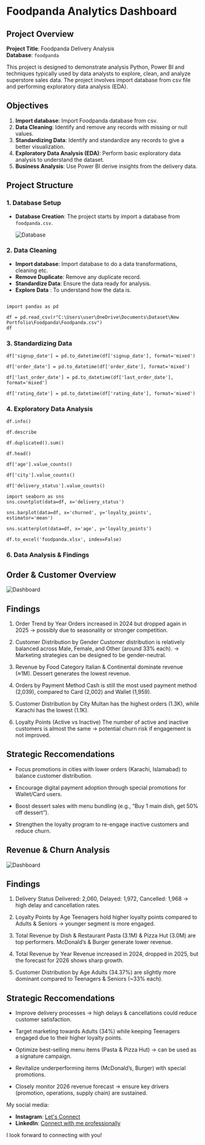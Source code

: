# Foodpanda Analytics Dashboard

## Project Overview

**Project Title**: Foodpanda Delivery Analysis  
**Database**: `foodpanda`

This project is designed to demonstrate analysis Python, Power BI and techniques typically used by data analysts to explore, clean, and analyze superstore sales data. The project involves import database from csv file and performing exploratory data analysis (EDA).

## Objectives

1. **Import database**: Import Foodpanda database from csv.
2. **Data Cleaning**: Identify and remove any records with missing or null values.
3. **Standardizing Data**: Identify and standardize any records to give a better visualization.
4. **Exploratory Data Analysis (EDA)**: Perform basic exploratory data analysis to understand the dataset.
5. **Business Analysis**: Use Power BI derive insights from the delivery data.

## Project Structure

### 1. Database Setup

- **Database Creation**: The project starts by import a database from `foodpanda.csv`.

  ![Database](Images/Dataset.png)


### 2. Data Cleaning

- **Import database**: Import database to do a data transformations, cleaning etc.
- **Remove Duplicate**: Remove any duplicate record.
- **Standardize Data**: Ensure the data ready for analysis.
- **Explore Data** : To understand how the data is. 
 

```jupyterlab

import pandas as pd

df = pd.read_csv(r"C:\Users\user\OneDrive\Documents\Dataset\New Portfolio\Foodpanda\Foodpanda.csv")
df
```

### 3. Standardizing Data

```jupyter lab
df['signup_date'] = pd.to_datetime(df['signup_date'], format='mixed')

df['order_date'] = pd.to_datetime(df['order_date'], format='mixed')

df['last_order_date'] = pd.to_datetime(df['last_order_date'], format='mixed')

df['rating_date'] = pd.to_datetime(df['rating_date'], format='mixed')
```

### 4. Exploratory Data Analysis
```jupyter lab
df.info()

df.describe

df.duplicated().sum()

df.head()

df['age'].value_counts()

df['city'].value_counts()

df['delivery_status'].value_counts()

import seaborn as sns
sns.countplot(data=df, x='delivery_status')

sns.barplot(data=df, x='churned', y='loyalty_points', estimator='mean')

sns.scatterplot(data=df, x='age', y='loyalty_points')

df.to_excel('foodpanda.xlsx', index=False)
```

### 6. Data Analysis & Findings

## Order & Customer Overview

  ![Dashboard](Images/Dashboard1.png)

## Findings

1. Order Trend by Year
Orders increased in 2024 but dropped again in 2025 → possibly due to seasonality or stronger competition.

2. Customer Distribution by Gender
Customer distribution is relatively balanced across Male, Female, and Other (around 33% each). → Marketing strategies can be designed to be gender-neutral.

3. Revenue by Food Category
Italian & Continental dominate revenue (≈1M). Dessert generates the lowest revenue.

4. Orders by Payment Method
Cash is still the most used payment method (2,039), compared to Card (2,002) and Wallet (1,959).

5. Customer Distribution by City
Multan has the highest orders (1.3K), while Karachi has the lowest (1.1K).

6. Loyalty Points (Active vs Inactive)
The number of active and inactive customers is almost the same → potential churn risk if engagement is not improved.

## Strategic Reccomendations
- Focus promotions in cities with lower orders (Karachi, Islamabad) to balance customer distribution.
  
- Encourage digital payment adoption through special promotions for Wallet/Card users.
  
- Boost dessert sales with menu bundling (e.g., “Buy 1 main dish, get 50% off dessert”).
  
- Strengthen the loyalty program to re-engage inactive customers and reduce churn.


## Revenue & Churn Analysis

![Dashboard](Images/Dashboard2.png)

## Findings

1. Delivery Status
Delivered: 2,060, Delayed: 1,972, Cancelled: 1,968 → high delay and cancellation rates.

2. Loyalty Points by Age
Teenagers hold higher loyalty points compared to Adults & Seniors → younger segment is more engaged.

3. Total Revenue by Dish & Restaurant
Pasta (3.1M) & Pizza Hut (3.0M) are top performers. McDonald’s & Burger generate lower revenue.

4. Total Revenue by Year
Revenue increased in 2024, dropped in 2025, but the forecast for 2026 shows sharp growth.

5. Customer Distribution by Age
Adults (34.37%) are slightly more dominant compared to Teenagers & Seniors (~33% each).

## Strategic Reccomendations

- Improve delivery processes → high delays & cancellations could reduce customer satisfaction.
  
- Target marketing towards Adults (34%) while keeping Teenagers engaged due to their higher loyalty points.

- Optimize best-selling menu items (Pasta & Pizza Hut) → can be used as a signature campaign.
  
- Revitalize underperforming items (McDonald’s, Burger) with special promotions.
  
- Closely monitor 2026 revenue forecast → ensure key drivers (promotion, operations, supply chain) are sustained.

My social media:

- **Instagram**: [Let's Connect](https://www.instagram.com/inirtp?igsh=MW9xZTU0bTRuaHlxeQ==)
- **LinkedIn**: [Connect with me professionally](https://www.linkedin.com/in/rahadian-triaji-pramudito-a43949273/)

I look forward to connecting with you!
